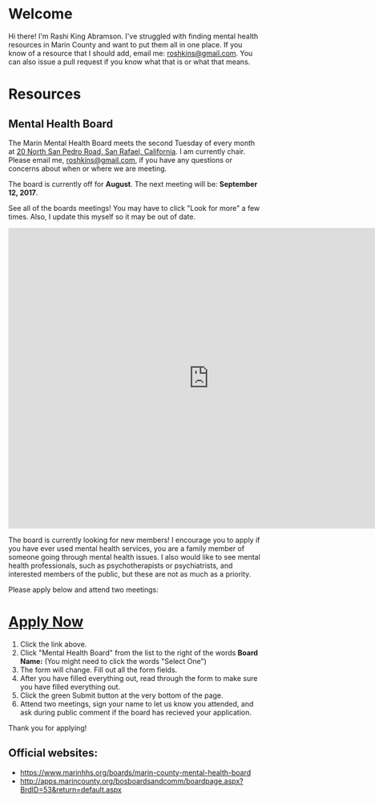 # Welcome

Hi there! I'm Rashi King Abramson. I've struggled with finding mental health resources in Marin County and want to put them all in one place. If you know of a resource that I should add, email me: [roshkins@gmail.com](mailto:roshkins@gmail.com). You can also issue a pull request if you know what that is or what that means. 

# Resources

## Mental Health Board

The Marin Mental Health Board meets the second Tuesday of every month at [20 North San Pedro Road, San Rafael, California](https://www.google.com/maps/place/20+N+San+Pedro+Rd,+San+Rafael,+CA+94903/@37.9947628,-122.5310837,17z/data=!3m1!4b1!4m5!3m4!1s0x808599da7918cee7:0xa75611ff744abf91!8m2!3d37.994795!4d-122.529061). I am currently chair. Please email me, [roshkins@gmail.com](mailto:roshkins@gmail.com), if you have any questions or concerns about when or where we are meeting.

 The board is currently off for **August**. The next meeting will be: **September 12, 2017**. 
 
 See all of the boards meetings! You may have to click "Look for more" a few times. Also, I update this myself so it may be out of date.
 <iframe src="https://calendar.google.com/calendar/embed?showNav=0&amp;showDate=0&amp;showPrint=0&amp;showTabs=0&amp;showCalendars=0&amp;mode=AGENDA&amp;height=600&amp;wkst=1&amp;bgcolor=%2333ff33&amp;src=r9pcb2940le3ma3jigomsmd52k%40group.calendar.google.com&amp;color=%230F4B38&amp;ctz=America%2FLos_Angeles" style="border-width:0" width="800" height="600" frameborder="0" scrolling="no"></iframe>
 
 The board is currently looking for new members! I encourage you to apply if you have ever used mental health services, you are a family member of someone going through mental health issues. I also would like to see mental health professionals, such as psychotherapists or psychiatrists, and interested members of the public, but these are not as much as a priority.
 
 Please apply below and attend two meetings:
 
 # [Apply Now](https://forms2.marincounty.org/lc/content/xfaforms/profiles/BoardApplicationForm.html)
 1. Click the link above.
 2. Click "Mental Health Board" from the list to the right of the words **Board Name:** (You might need to click the words "Select One")
 3. The form will change. Fill out all the form fields.
 4. After you have filled everything out, read through the form to make sure you have filled everything out.
 5. Click the green Submit button at the very bottom of the page.
 6. Attend two meetings, sign your name to let us know you attended, and ask during public comment if the board has recieved your application.
 
 Thank you for applying!
## Official websites: 
* https://www.marinhhs.org/boards/marin-county-mental-health-board 
* http://apps.marincounty.org/bosboardsandcomm/boardpage.aspx?BrdID=53&return=default.aspx
